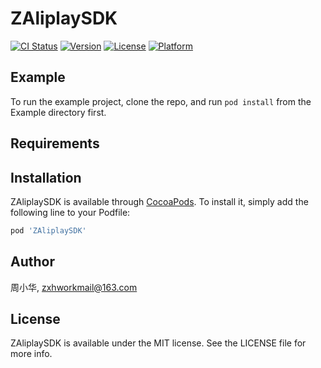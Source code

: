 # ZAliplaySDK

[![CI Status](https://img.shields.io/travis/周小华/ZAliplaySDK.svg?style=flat)](https://travis-ci.org/周小华/ZAliplaySDK)
[![Version](https://img.shields.io/cocoapods/v/ZAliplaySDK.svg?style=flat)](https://cocoapods.org/pods/ZAliplaySDK)
[![License](https://img.shields.io/cocoapods/l/ZAliplaySDK.svg?style=flat)](https://cocoapods.org/pods/ZAliplaySDK)
[![Platform](https://img.shields.io/cocoapods/p/ZAliplaySDK.svg?style=flat)](https://cocoapods.org/pods/ZAliplaySDK)

## Example

To run the example project, clone the repo, and run `pod install` from the Example directory first.

## Requirements

## Installation

ZAliplaySDK is available through [CocoaPods](https://cocoapods.org). To install
it, simply add the following line to your Podfile:

```ruby
pod 'ZAliplaySDK'
```

## Author

周小华, zxhworkmail@163.com

## License

ZAliplaySDK is available under the MIT license. See the LICENSE file for more info.

